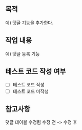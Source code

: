 ## 목적
<!-- 변경의 목적과 이유를 간략히 설명해주세요. -->
예) 댓글 기능을 추가한다.

## 작업 내용
<!-- 구현한 기능이나 변경한 내용을 구체적으로 작성해주세요. -->
예) 댓글 등록 기능

## 테스트 코드 작성 여부
<!-- 테스트 코드를 작성했는지 여부를 체크해주세요. -->
- [ ] 테스트 코드 작성
- [ ] 테스트 코드 미작성

## 참고사항
<!-- 참고할 사항이나 추가적인 설명이 필요할 경우 작성해주세요. -->
댓글 테이블 수정됨 
수정 전 -> 수정 후
